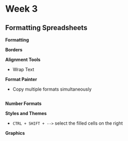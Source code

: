 # Week 3
## Formatting Spreadsheets

**Formatting**

**Borders**


**Alignment Tools**
* Wrap Text

**Format Painter**
* Copy multiple formats simultaneously

![]()

**Number Formats**

**Styles and Themes**
* `CTRL + SHIFT + -->` select the filled cells on the right

**Graphics**